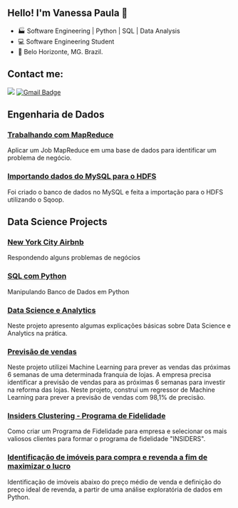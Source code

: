 ## Hello! I'm Vanessa Paula 👋

- 🏭 Software Engineering | Python | SQL | Data Analysis
- 💻 Software Engineering Student
- 📍 Belo Horizonte, MG. Brazil.

## Contact me:
[<img src="https://img.shields.io/badge/linkedin-%230077B5.svg?&style=for-the-badge&logo=linkedin&logoColor=white" />](https://www.linkedin.com/in/vanessa-paula-b826312a/)
[![Gmail Badge](https://img.shields.io/badge/Gmail-D14836?style=for-the-badge&logo=gmail&logoColor=white&link=mailto:vpaula247@gmail.com)](mailto:vpaula247@gmail.com)

## Engenharia de Dados

### [Trabalhando com MapReduce](https://github.com/vpaula07/engenharia_de_dados/tree/main/mapreduce)

Aplicar um Job MapReduce em uma base de dados para identificar um problema de negócio.

### [Importando dados do MySQL para o HDFS](https://github.com/vpaula07/engenharia_de_dados)

Foi criado o banco de dados no MySQL e feita a importação para o HDFS utilizando o Sqoop.

## Data Science Projects

### [New York City Airbnb ](https://github.com/vpaula07/NewYorkCityAirbnb)

Respondendo alguns problemas de negócios

### [SQL com Python](https://github.com/vpaula07/SQL)

Manipulando Banco de Dados em Python

### [Data Science e Analytics](https://github.com/vpaula07/data_analytics)

Neste projeto apresento algumas explicações básicas sobre Data Science e Analytics na prática.

### [Previsão de vendas](https://github.com/vpaula07/RossmannSalesForescast)

Neste projeto utilizei Machine Learning para prever as vendas das próximas 6 semanas de uma determinada franquia de lojas. A empresa precisa identificar a previsão de vendas para as próximas 6 semanas para investir na reforma das lojas. Neste projeto, construí um regressor de Machine Learning para prever a previsão de vendas com 98,1% de precisão.

### [Insiders Clustering - Programa de Fidelidade](https://github.com/vpaula07/InsidersClustering)

 Como criar um Programa de Fidelidade para empresa e selecionar os mais valiosos clientes para formar o programa de fidelidade "INSIDERS". 

### [Identificação de imóveis para compra e revenda a fim de maximizar o lucro ](https://github.com/vpaula07/kc_house_data)

Identificação de imóveis abaixo do preço médio de venda e definição do preço ideal de revenda, a partir de uma análise exploratória de dados em Python.


<!--

## Languages and Tools
[![Top Langs](https://github-readme-stats.vercel.app/api/top-langs/?username=anuraghazra)](https://github.com/anuraghazra/github-readme-stats)
-->
